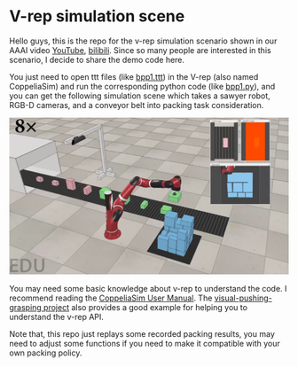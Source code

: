 # V-rep simulation scene
Hello guys, this is the repo for the v-rep simulation scenario shown in our AAAI video [YouTube](https://www.youtube.com/watch?v=hBzZA_21G3M&t=6s), [bilibili](https://www.bilibili.com/video/BV1st4y1H7kU/?vd_source=b1e4277847248c95062cf16ab3b58e73). Since so many people are interested in this scenario, I decide to share the demo code here. 

You just need to open ttt files (like [bpp1.ttt](bpp1.ttt)) in the V-rep (also named CoppeliaSim) and run the corresponding python code (like [bpp1.py](bpp1.py)), 
and you can get the following simulation scene which takes a sawyer robot, RGB-D cameras, and a conveyor belt into packing task consideration.

![IR-BPP](images/packing.png)

You may need some basic knowledge about v-rep to understand the code. I recommend reading the [CoppeliaSim User Manual](https://www.coppeliarobotics.com/helpFiles/). The [visual-pushing-grasping project](https://github.com/andyzeng/visual-pushing-grasping) also provides a good example for helping you to understand the v-rep API.

Note that, this repo just replays some recorded packing results, you may need to adjust some functions if you need to make it compatible with your own packing policy.
